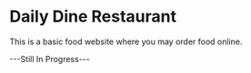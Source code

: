 # Daily Dine Restaurant

This is a basic food website where you may order food online.

---Still In Progress---
